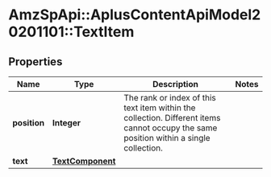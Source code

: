 # AmzSpApi::AplusContentApiModel20201101::TextItem

## Properties
Name | Type | Description | Notes
------------ | ------------- | ------------- | -------------
**position** | **Integer** | The rank or index of this text item within the collection. Different items cannot occupy the same position within a single collection. | 
**text** | [**TextComponent**](TextComponent.md) |  | 


